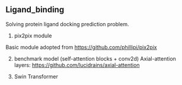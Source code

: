 ## Ligand_binding
 
Solving protein ligand docking prediction problem.


1. pix2pix module

Basic module adopted from https://github.com/phillipi/pix2pix

2. benchmark model (self-attention blocks + conv2d)
Axial-attention layers: https://github.com/lucidrains/axial-attention

3. Swin Transformer

